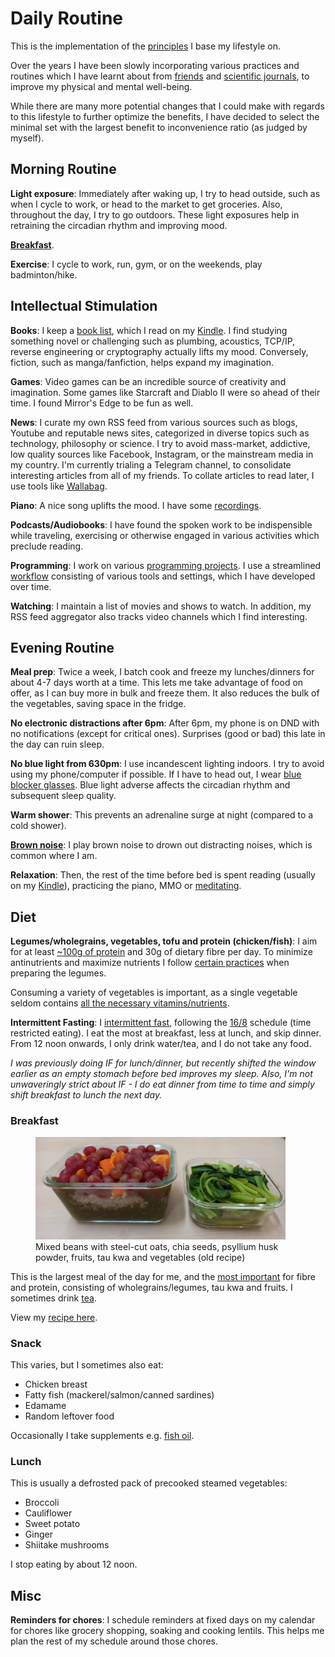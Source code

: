# Daily Routine

This is the implementation of the [principles] I base my lifestyle on.

Over the years I have been slowly incorporating various practices and routines which I have learnt about from [friends] and [scientific journals], to improve my physical and mental well-being.

While there are many more potential changes that I could make with regards to this lifestyle to further optimize the benefits, I have decided to select the minimal set with the largest benefit to inconvenience ratio (as judged by myself).

<!-- more -->

## Morning Routine

**Light exposure**: Immediately after waking up, I try to head outside, such as when I cycle to work, or head to the market to get groceries. Also, throughout the day, I try to go outdoors. These light exposures help in retraining the circadian rhythm and improving mood.

**[Breakfast](#breakfast)**.

**Exercise**: I cycle to work, run, gym, or on the weekends, play badminton/hike.

## Intellectual Stimulation

**Books**: I keep a [book list], which I read on my [Kindle]. I find studying something novel or challenging such as plumbing, acoustics, TCP/IP, reverse engineering or cryptography actually lifts my mood. Conversely, fiction, such as manga/fanfiction, helps expand my imagination.

**Games**: Video games can be an incredible source of creativity and imagination. Some games like Starcraft and Diablo II were so ahead of their time. I found Mirror's Edge to be fun as well.

**News**: I curate my own RSS feed from various sources such as blogs, Youtube and reputable news sites, categorized in diverse topics such as technology, philosophy or science. I try to avoid mass-market, addictive, low quality sources like Facebook, Instagram, or the mainstream media in my country. I'm currently trialing a Telegram channel, to consolidate interesting articles from all of my friends. To collate articles to read later, I use tools like [Wallabag].

**Piano**: A nice song uplifts the mood. I have some [recordings].

**Podcasts/Audiobooks**: I have found the spoken work to be indispensible while traveling, exercising or otherwise engaged in various activities which preclude reading.

**Programming**: I work on various [programming projects]. I use a streamlined [workflow] consisting of various tools and settings, which I have developed over time.

**Watching**: I maintain a list of movies and shows to watch. In addition, my RSS feed aggregator also tracks video channels which I find interesting.

## Evening Routine

**Meal prep**: Twice a week, I batch cook and freeze my lunches/dinners for about 4-7 days worth at a time. This lets me take advantage of food on offer, as I can buy more in bulk and freeze them. It also reduces the bulk of the vegetables, saving space in the fridge.

**No electronic distractions after 6pm**: After 6pm, my phone is on DND with no notifications (except for critical ones). Surprises (good or bad) this late in the day can ruin sleep.

**No blue light from 630pm**: I use incandescent lighting indoors. I try to avoid using my phone/computer if possible. If I have to head out, I wear [blue blocker glasses]. Blue light adverse affects the circadian rhythm and subsequent sleep quality.

**Warm shower**: This prevents an adrenaline surge at night (compared to a cold shower).

**[Brown noise]**: I play brown noise to drown out distracting noises, which is common where I am.

**Relaxation**: Then, the rest of the time before bed is spent reading (usually on my [Kindle]), practicing the piano, MMO or [meditating][benefits of meditation].

## Diet

**Legumes/wholegrains, vegetables, tofu and protein (chicken/fish)**: I aim for at least [~100g of protein][protein] and 30g of dietary fibre per day. To minimize antinutrients and maximize nutrients I follow [certain practices][cooking-beans] when preparing the legumes.

Consuming a variety of vegetables is important, as a single vegetable seldom contains [all the necessary vitamins/nutrients][nutrients].

**Intermittent Fasting**: I [intermittent fast][if-schedule], following the [16/8][16/8] schedule (time restricted eating). I eat the most at breakfast, less at lunch, and skip dinner. From 12 noon onwards, I only drink water/tea, and I do not take any food.

_I was previously doing IF for lunch/dinner, but recently shifted the window earlier as an empty stomach before bed improves my sleep. Also, I'm not unwaveringly strict about IF - I do eat dinner from time to time and simply shift breakfast to lunch the next day._

### Breakfast

<figure>
  <div style="max-width: 400px"><img src="/static/images/2022-08-01/lunch.jpg" alt="Lunch" loading="lazy"/></div>
  <figcaption>Mixed beans with steel-cut oats, chia seeds, psyllium husk powder, fruits, tau kwa and vegetables (old recipe)<figcaption/>
</figure>

This is the largest meal of the day for me, and the [most important][nutrients] for fibre and protein, consisting of wholegrains/legumes, tau kwa and fruits. I sometimes drink [tea](blog/posts/2022-10-28-nutrition-and-health.md#tea).

View my [recipe here][recipe].

### Snack

This varies, but I sometimes also eat:

-   Chicken breast
-   Fatty fish (mackerel/salmon/canned sardines)
-   Edamame
-   Random leftover food

Occasionally I take supplements e.g. [fish oil][fish-oil].

### Lunch

This is usually a defrosted pack of precooked steamed vegetables:

-   Broccoli
-   Cauliflower
-   Sweet potato
-   Ginger
-   Shiitake mushrooms

I stop eating by about 12 noon.

## Misc

**Reminders for chores**: I schedule reminders at fixed days on my calendar for chores like grocery shopping, soaking and cooking lentils. This helps me plan the rest of my schedule around those chores.

[16/8]: https://www.healthline.com/nutrition/16-8-intermittent-fasting
[fish-oil]: blog/posts/2022-10-28-nutrition-and-health.md#omega-3
[if-schedule]: blog/posts/2022-10-28-nutrition-and-health.md#timingintermittent-fasting
[protein]: blog/posts/2022-10-28-nutrition-and-health.md#protein
[recipe]: https://recipes.nicholaslyz.com/explore/recipes/bbc37612-578a-41ef-ae07-e561dc32ef20/mixed-beans-lentils-wholegrains-with-fruits-and-tau-kwa
[nutrients]: blog/posts/2022-10-28-nutrition-and-health.md#comparison-of-various-nutrients-across-major-staple-foods
[cooking-beans]: blog/posts/2023-09-11-best-way-cook-beans.md
[friends]: blog/posts/2023-11-05-biohacker-lifestyle.md
[scientific journals]: blog/posts/2022-10-28-nutrition-and-health.md
[benefits of meditation]: blog/posts/2022-08-05-vipassana-meditation-retreat.md
[blue blocker glasses]: https://optimizeyourbiology.com/blue-blocker-database
[Brown noise]: https://www.nytimes.com/interactive/2022/09/23/well/mind/brown-noise.html
[Kindle]: blog/posts/2023-10-17-kindle-sync.md
[Wallabag]: https://wallabag.org/
[programming projects]: https://github.com/extrange
[workflow]: blog/posts/2022-02-27-my-computing-philosophy.md
[book list]: https://calibre.nicholaslyz.com
[recordings]: piano.md
[principles]: principles.md
